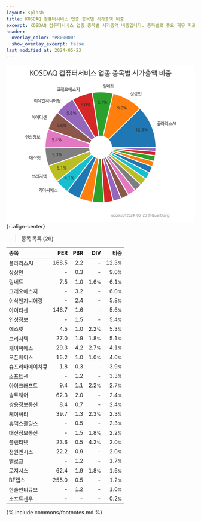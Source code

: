 ```yaml
---
layout: splash
title: KOSDAQ 컴퓨터서비스 업종 종목별 시가총액 비중
excerpt: KOSDAQ 컴퓨터서비스 업종 종목별 시가총액 비중입니다. 종목별로 주요 재무 지표를 함께 표시합니다.
header:
  overlay_color: "#800000"
  show_overlay_excerpt: false
last_modified_at: 2024-05-23
---
```



![KOSDAQ 컴퓨터서비스 업종 종목별 시가총액 비중](/stats/sector/images/kosdaq_업종_컴퓨터서비스_종목.png){: .align-center}


> **종목 목록 (26)**<a id="list"></a>

| **종목** | **PER** | **PBR** | **DIV** | **비중** |
| :------- | ------: | ------: | ------: | -------: |
| 폴라리스AI | 168.5 | 2.2 | - | 12.3<small>%</small> |
| 상상인 | - | 0.3 | - | 9.0<small>%</small> |
| 링네트 | 7.5 | 1.0 | 1.6<small>%</small> | 6.1<small>%</small> |
| 크레오에스지 | - | 3.2 | - | 6.0<small>%</small> |
| 이삭엔지니어링 | - | 2.4 | - | 5.8<small>%</small> |
| 아이티센 | 146.7 | 1.6 | - | 5.6<small>%</small> |
| 인성정보 | - | 1.5 | - | 5.4<small>%</small> |
| 에스넷 | 4.5 | 1.0 | 2.2<small>%</small> | 5.3<small>%</small> |
| 브리지텍 | 27.0 | 1.9 | 1.8<small>%</small> | 5.1<small>%</small> |
| 케이씨에스 | 29.3 | 4.2 | 2.7<small>%</small> | 4.1<small>%</small> |
| 오픈베이스 | 15.2 | 1.0 | 1.0<small>%</small> | 4.0<small>%</small> |
| 슈프리마에이치큐 | 1.8 | 0.3 | - | 3.9<small>%</small> |
| 소프트센 | - | 1.2 | - | 3.3<small>%</small> |
| 아이크래프트 | 9.4 | 1.1 | 2.2<small>%</small> | 2.7<small>%</small> |
| 솔트웨어 | 62.3 | 2.0 | - | 2.4<small>%</small> |
| 쌍용정보통신 | 8.4 | 0.7 | - | 2.4<small>%</small> |
| 케이씨티 | 39.7 | 1.3 | 2.3<small>%</small> | 2.3<small>%</small> |
| 휴맥스홀딩스 | - | 0.5 | - | 2.3<small>%</small> |
| 대신정보통신 | - | 1.5 | 1.8<small>%</small> | 2.2<small>%</small> |
| 플랜티넷 | 23.6 | 0.5 | 4.2<small>%</small> | 2.0<small>%</small> |
| 정원엔시스 | 22.2 | 0.9 | - | 2.0<small>%</small> |
| 벨로크 | - | 1.2 | - | 1.7<small>%</small> |
| 로지시스 | 62.4 | 1.9 | 1.8<small>%</small> | 1.6<small>%</small> |
| BF랩스 | 255.0 | 0.5 | - | 1.2<small>%</small> |
| 한솔인티큐브 | - | 1.2 | - | 1.0<small>%</small> |
| 소프트센우 | - | - | - | 0.2<small>%</small> |

{% include commons/footnotes.md %}